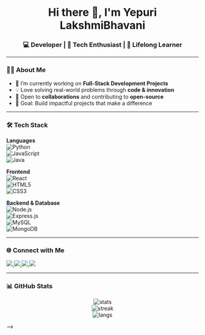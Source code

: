 <h1 align="center">Hi there 👋, I'm Yepuri LakshmiBhavani </h1>
<h3 align="center">💻 Developer | 🚀 Tech Enthusiast | 🌱 Lifelong Learner</h3>

---

### 👨‍💻 About Me
- 🔭 I’m currently working on **Full-Stack Development Projects**
- 💡 Love solving real-world problems through **code & innovation**
- 🤝 Open to **collaborations** and contributing to **open-source**
- 🎯 Goal: Build impactful projects that make a difference  

---

### 🛠️ Tech Stack  

**Languages**  
![Python](https://img.shields.io/badge/Python-3776AB?style=for-the-badge&logo=python&logoColor=white)  
![JavaScript](https://img.shields.io/badge/JavaScript-F7DF1E?style=for-the-badge&logo=javascript&logoColor=black)  
![Java](https://img.shields.io/badge/Java-ED8B00?style=for-the-badge&logo=openjdk&logoColor=white)  

**Frontend**  
![React](https://img.shields.io/badge/React-20232A?style=for-the-badge&logo=react&logoColor=61DAFB)  
![HTML5](https://img.shields.io/badge/HTML5-E34F26?style=for-the-badge&logo=html5&logoColor=white)  
![CSS3](https://img.shields.io/badge/CSS3-1572B6?style=for-the-badge&logo=css3&logoColor=white)  

**Backend & Database**  
![Node.js](https://img.shields.io/badge/Node.js-43853D?style=for-the-badge&logo=node.js&logoColor=white)  
![Express.js](https://img.shields.io/badge/Express.js-404D59?style=for-the-badge)  
![MySQL](https://img.shields.io/badge/MySQL-005C84?style=for-the-badge&logo=mysql&logoColor=white)  
![MongoDB](https://img.shields.io/badge/MongoDB-4EA94B?style=for-the-badge&logo=mongodb&logoColor=white)  

---

### 🌐 Connect with Me  

<p align="left">
  <a href="https://www.linkedin.com/in/YourLinkedInID/" target="blank">
    <img src="https://img.shields.io/badge/LinkedIn-0077B5?style=for-the-badge&logo=linkedin&logoColor=white" />
  </a>
  <a href="https://github.com/YourGitHubUsername" target="blank">
    <img src="https://img.shields.io/badge/GitHub-100000?style=for-the-badge&logo=github&logoColor=white" />
  </a>
  <a href="https://twitter.com/YourTwitterID" target="blank">
    <img src="https://img.shields.io/badge/Twitter-1DA1F2?style=for-the-badge&logo=twitter&logoColor=white" />
  </a>
  <a href="https://medium.com/@YourMediumID" target="blank">
    <img src="https://img.shields.io/badge/Medium-12100E?style=for-the-badge&logo=medium&logoColor=white" />
  </a>
</p>

---

### 📊 GitHub Stats  

<p align="center">
  <img src="https://github-readme-stats.vercel.app/api?username=YourGitHubUsername&show_icons=true&theme=radical" alt="stats" />
  <br/>
  <img src="https://github-readme-streak-stats.herokuapp.com/?user=YourGitHubUsername&theme=radical" alt="streak" />
  <br/>
  <img src="https://github-readme-stats.vercel.app/api/top-langs/?username=YourGitHubUsername&layout=compact&theme=radical" alt="langs" />
</p>

-->
